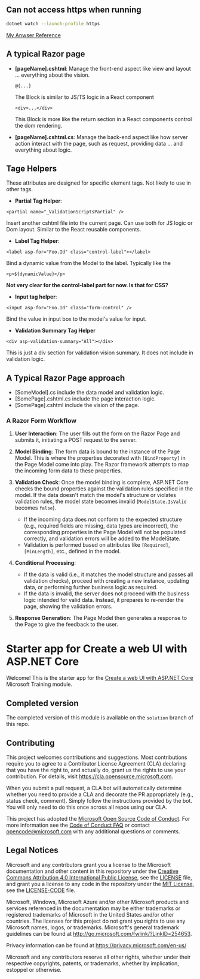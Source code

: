 ## Can not access https when running

```bash
dotnet watch --launch-profile https
```

[My Anwser Reference](https://learn.microsoft.com/en-us/answers/questions/1297509/how-to-fix-this-error-warn-microsoft-aspnetcore-ht?page=1&orderby=newest#answers)

## A typical Razor page

- **[pageName].cshtml**:
  Manage the front-end aspect like view and layout ... everything about the vision.

  ```razor
  @{...}
  ```

  The Block is similar to JS/TS logic in a React component

  ```razor
  <div>...</div>
  ```

  This Block is more like the return section in a React components control the dom rendering.

- **[pageName].cshtml.cs**:
  Manage the back-end aspect like how server action interact with the page, such as request, providing data ... and everything about logic.

## Tage Helpers

These attributes are designed for specific element tags. Not likely to use in other tags.

- **Partial Tag Helper**:

```razor
<partial name="_ValidationScriptsPartial" />
```

Insert another cshtml file into the current page. Can use both for JS logic or Dom layout. Similar to the React reusable components.

- **Label Tag Helper**:

```razor
<label asp-for="Foo.Id" class="control-label"></label>
```

Bind a dynamic value from the Model to the label. Typically like the

```react
<p>${dynamicValue}</p>
```

**Not very clear for the control-label part for now. Is that for CSS?**

- **Input tag helper**:

```razor
<input asp-for="Foo.Id" class="form-control" />
```

Bind the value in input box to the model's value for input.

- **Validation Summary Tag Helper**

```razor
<div asp-validation-summary="All"></div>
```

This is just a div section for validation vision summary. It does not include in validation logic.

## A Typical Razor Page approach

- [SomeModel].cs include the data model and validation logic.
- [SomePage].cshtml.cs include the page interaction logic.
- [SomePage].cshtml include the vision of the page.

### A Razor Form Workflow

1. **User Interaction**: The user fills out the form on the Razor Page and submits it, initiating a POST request to the server.

2. **Model Binding**: The form data is bound to the instance of the Page Model. This is where the properties decorated with `[BindProperty]` in the Page Model come into play. The Razor framework attempts to map the incoming form data to these properties.

3. **Validation Check**: Once the model binding is complete, ASP.NET Core checks the bound properties against the validation rules specified in the model. If the data doesn't match the model's structure or violates validation rules, the model state becomes invalid (`ModelState.IsValid` becomes `false`).

   - If the incoming data does not conform to the expected structure (e.g., required fields are missing, data types are incorrect), the corresponding properties in the Page Model will not be populated correctly, and validation errors will be added to the ModelState.
   - Validation is performed based on attributes like `[Required]`, `[MinLength]`, etc., defined in the model.

4. **Conditional Processing**:

   - If the data is valid (i.e., it matches the model structure and passes all validation checks), proceed with creating a new instance, updating data, or performing further business logic as required.
   - If the data is invalid, the server does not proceed with the business logic intended for valid data. Instead, it prepares to re-render the page, showing the validation errors.

5. **Response Generation**: The Page Model then generates a response to the Page to give the feedback to the user.

# Starter app for Create a web UI with ASP.NET Core

Welcome! This is the starter app for the [Create a web UI with ASP.NET Core](https://learn.microsoft.com/training/modules/create-razor-pages-aspnet-core/) Microsoft Training module.

## Completed version

The completed version of this module is available on the `solution` branch of this repo.

## Contributing

This project welcomes contributions and suggestions. Most contributions require you to agree to a
Contributor License Agreement (CLA) declaring that you have the right to, and actually do, grant us
the rights to use your contribution. For details, visit https://cla.opensource.microsoft.com.

When you submit a pull request, a CLA bot will automatically determine whether you need to provide
a CLA and decorate the PR appropriately (e.g., status check, comment). Simply follow the instructions
provided by the bot. You will only need to do this once across all repos using our CLA.

This project has adopted the [Microsoft Open Source Code of Conduct](https://opensource.microsoft.com/codeofconduct/).
For more information see the [Code of Conduct FAQ](https://opensource.microsoft.com/codeofconduct/faq/) or
contact [opencode@microsoft.com](mailto:opencode@microsoft.com) with any additional questions or comments.

## Legal Notices

Microsoft and any contributors grant you a license to the Microsoft documentation and other content
in this repository under the [Creative Commons Attribution 4.0 International Public License](https://creativecommons.org/licenses/by/4.0/legalcode),
see the [LICENSE](LICENSE) file, and grant you a license to any code in the repository under the [MIT License](https://opensource.org/licenses/MIT), see the
[LICENSE-CODE](LICENSE-CODE) file.

Microsoft, Windows, Microsoft Azure and/or other Microsoft products and services referenced in the documentation
may be either trademarks or registered trademarks of Microsoft in the United States and/or other countries.
The licenses for this project do not grant you rights to use any Microsoft names, logos, or trademarks.
Microsoft's general trademark guidelines can be found at http://go.microsoft.com/fwlink/?LinkID=254653.

Privacy information can be found at https://privacy.microsoft.com/en-us/

Microsoft and any contributors reserve all other rights, whether under their respective copyrights, patents,
or trademarks, whether by implication, estoppel or otherwise.
